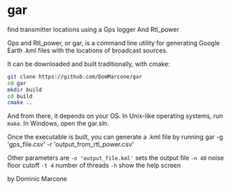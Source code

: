 # gar
find transmitter locations using a Gps logger And Rtl_power

Gps and Rtl_power, or gar, is a command line utility for generating Google Earth .kml files with the locations of broadcast sources.

It can be downloaded and built traditionally, with cmake:
``` sh
git clone https://github.com/DomMarcone/gar
cd gar
mkdir build
cd build
cmake ..
```
And from there, it depends on your OS. In Unix-like operating systems, run `make`. In Windows, open the gar.sln.

Once the executable is built, you can generate a .kml file by running gar -g 'gps_file.csv' -r 'output_from_rtl_power.csv'

Other parameters are 
```-o 'output_file.kml'``` sets the output file
```-n 40``` noise floor cutoff
```-t 4``` number of threads
```-h``` show the help screen

by Dominic Marcone